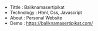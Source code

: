- Tittle : Baliknamasertipikat
- Technology : Html, Css, Javascript
- About : Personal Website
- Demo : https://baliknamasertipikat.com/
